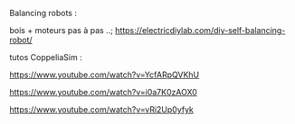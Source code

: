 
Balancing robots :

bois + moteurs pas à pas ..; https://electricdiylab.com/diy-self-balancing-robot/

tutos CoppeliaSim :

https://www.youtube.com/watch?v=YcfARpQVKhU

https://www.youtube.com/watch?v=i0a7K0zAOX0

https://www.youtube.com/watch?v=vRi2Up0yfyk

